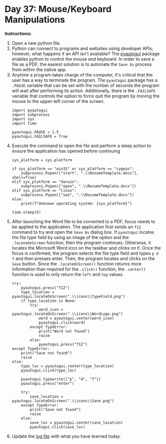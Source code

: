 # Day 37: Mouse/Keyboard Manipulations
**Instructions:** 
1. Open a new python file.
2. Python can connect to programs and websites using developer APIs; however, what happens if an API isn't available? The [pyautogui](https://pyautogui.readthedocs.io/en/latest/) package enables python to control the mouse and keyboard. In order to save a file as a PDF, the easiest solution is to automate the `Save As` process from within the native app.
3. Anytime a program takes charge of the computer, it's critical that the user has a way to terminate the program. The `pyautogui` package has a `.PAUSE` variable that can be set with the number of seconds the program will wait after performing its action. Additionally, there is the `.FAILSAFE` variable that controls the option to force quit the program by moving the mouse to the upper-left corner of the screen.
    ```
    import pyautogui
    import subprocess
    import sys
    import time

    pyautogui.PAUSE = 1.5
    pyautogui.FAILSAFE = True
    ```
4. Execute the command to open the file and perform a sleep action to ensure the application has opened before continuing
    ```
    sys_platform = sys.platform

    if sys_platform == "win32" or sys_platform == "cygwin":
        subprocess.Popen(["start", ".\\ResumeTemplate.docx"], shell=True)
    elif sys_platform == "darwin":
        subprocess.Popen(["open", ".\\ResumeTemplate.docx"])
    elif sys_platform == "linux":
        subprocess.Popen(["see", ".\\ResumeTemplate.docx"])
    else:
        print(f"Unknown operating system: {sys_platform}")
    
    time.sleep(5)
    ```
5. After launching the Word file to be converted to a PDF, focus needs to be applied to the application. The application first sends an `f12` command to try and open the `Save As` dialog box. If `pyautogui` locates the file type field by using an image of the option and the `.locateOnScreen` function, then the program continues. Otherwise, it locates the Microsoft Word icon on the taskbar and clicks on it. Once the focus is confirmed, the program selects the file type field and types `p d f` and then presses enter. Then, the program locates and clicks on the `Save` button. Since the `.locateOnScreen()` function returns more information than required for the `.click()` function, the `.center()` function is used to only return the `left` and `top` values.
    ```
    try:
        pyautogui.press("f12")
        type_location = pyautogui.locateOnScreen(".\\icons\\TypeField.png")
        if type_location is None:
            try:
                word_icon = pyautogui.locateOnScreen(".\\icons\\WordLogo.png")
                word = pyautogui.center(word_icon)
                pyautogui.click(word)
            except TypeError:
                print("Word not found")
                raise
            else:
                pyautogui.press("f12")
    except TypeError:
        print("Save not found")
        raise
    else:
        type_loc = pyautogui.center(type_location)
        pyautogui.click(type_loc)

        pyautogui.typewrite(["p", "d", "f"])
        pyautogui.press("enter")

        try:
            save_location = pyautogui.locateOnScreen(".\\icons\\Save.png")
        except TypeError:
            print("Save not found")
            raise
        else:
            save_loc = pyautogui.center(save_location)
            pyautogui.click(save_loc)
    ```
6. Update the [log file](../../log.md) with what you have learned today.
